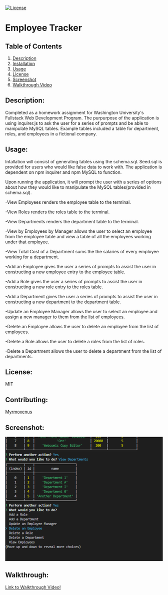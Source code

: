 
[![License](https://img.shields.io/badge/License-MIT-yellow.svg)](https://opensource.org/licenses/MIT)
# Employee Tracker

## Table of Contents

1. [Description](#description)
2. [Installation](#installation)
3. [Usage](#usage)
4. [License](#license)
5. [Screenshot](#screenshot)
6. [Walkthrough Video](#walkthrough)


## Description:
Completed as a homework assignment for Washington University's Fullstack Web Development Program. The purpurpose of the application is using inquirer.js to ask the user for a series of prompts and be able to manipulate MySQL tables. Example tables included a table for department, roles, and employees in a fictional company.

## Usage:
Intallation will consist of generating tables using the schema.sql. Seed.sql is provided for users who would like false data to work with. The application is dependent on npm inquirer and npm MySQL to function.

Upon running the application, it will prompt the user with a series of options about how they would like to manipulate the MySQL tables(provided in schema.sql).

-View Employees renders the employee table to the terminal.

-View Roles renders the roles table to the terminal.

-View Departments renders the department table to the terminal.

-View by Employees by Manager allows the user to select an employee from the employee table and view a table of all the employees working under that employee.

-View Total Cost of a Department sums the the salaries of every employee working for a department.

-Add an Employee gives the user a series of prompts to assist the user in constructing a new employee entry to the employee table.

-Add a Role gives the user a series of prompts to assist the user in constructing a new role entry to the roles table.

-Add a Department gives the user a series of prompts to assist the user in constructing a new department to the department table.

-Update an Employee Manager allows the user to select an employee and assign a new manager to them from the list of employees.

-Delete an Employee allows the user to delete an employee from the list of employees.

-Delete a Role allows the user to delete a roles from the list of roles.

-Delete a Department allows the user to delete a department from the list of departments.


## License: 
MIT

## Contributing: 
[Myrmoxenus](https://github.com/Myrmoxenus)

## Screenshot: 
![Screenshot of ReadMe Generator in Use](Images/screenshot.png)

## Walkthrough:
[Link to Walkthrough Video!](https://drive.google.com/drive/folders/1OnADLzX_jZacfchbDS_yCszsTkBkI7e0)
